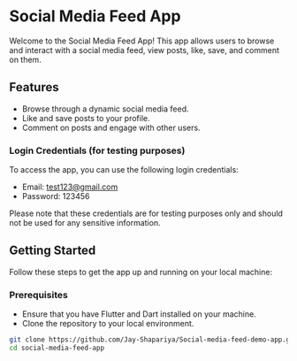 # Social Media Feed App

Welcome to the Social Media Feed App! This app allows users to browse and interact with a social media feed, view posts, like, save, and comment on them.

## Features

- Browse through a dynamic social media feed.
- Like and save posts to your profile.
- Comment on posts and engage with other users.

### Login Credentials (for testing purposes)

To access the app, you can use the following login credentials:

- Email: test123@gmail.com
- Password: 123456

Please note that these credentials are for testing purposes only and should not be used for any sensitive information.

## Getting Started

Follow these steps to get the app up and running on your local machine:

### Prerequisites

- Ensure that you have Flutter and Dart installed on your machine.
- Clone the repository to your local environment.

```bash
git clone https://github.com/Jay-Shapariya/Social-media-feed-demo-app.git
cd social-media-feed-app
